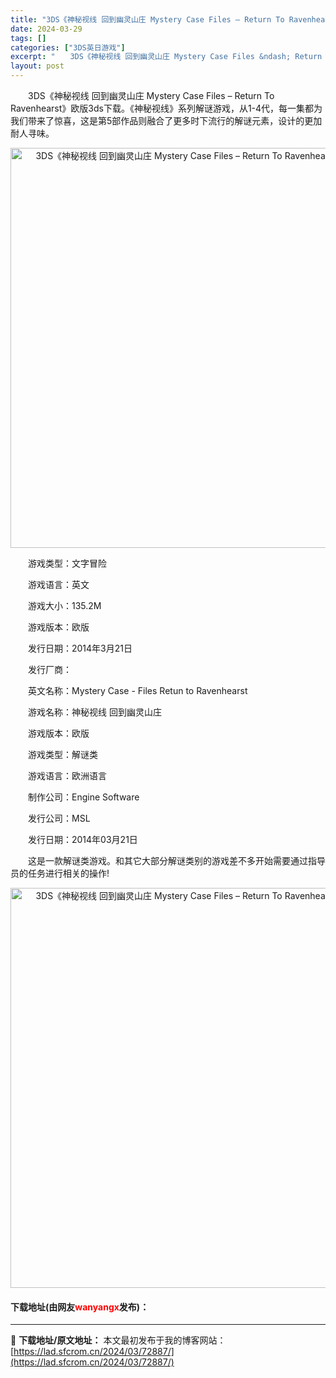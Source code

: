 ```yaml
---
title: "3DS《神秘视线 回到幽灵山庄 Mystery Case Files – Return To Ravenhearst》欧版3ds下载"
date: 2024-03-29
tags: []
categories: ["3DS英日游戏"]
excerpt: "　　3DS《神秘视线 回到幽灵山庄 Mystery Case Files &ndash; Return To Ravenhearst》欧版3ds下载。《神秘视线》系列解谜游戏，从1-4代，每一集都为我们带来了惊喜，这是第5部作品则融合了更多时下流行的解谜元素，设计的更加耐人寻味。 　　游戏类型：文字&hellip;"
layout: post
---
```


 <p>　　3DS《神秘视线 回到幽灵山庄 Mystery Case Files &ndash; Return To Ravenhearst》欧版3ds下载。《神秘视线》系列解谜游戏，从1-4代，每一集都为我们带来了惊喜，这是第5部作品则融合了更多时下流行的解谜元素，设计的更加耐人寻味。</p> <p align="center"><img align="" border="0" src="https://lad.sfcrom.cn/wp-content/uploads/2024/03/20240329_66062abd6abcc.jpg" width="640" alt="3DS《神秘视线 回到幽灵山庄 Mystery Case Files – Return To Ravenhearst》欧版3ds下载" /></p> <p>　　游戏类型：文字冒险</p> <p>　　游戏语言：英文</p> <p>　　游戏大小：135.2M</p> <p>　　游戏版本：欧版</p> <p>　　发行日期：2014年3月21日</p> <p>　　发行厂商：</p> <p>　　英文名称：Mystery Case - Files Retun to Ravenhearst</p> <p>　　游戏名称：神秘视线 回到幽灵山庄</p> <p>　　游戏版本：欧版</p> <p>　　游戏类型：解谜类</p> <p>　　游戏语言：欧洲语言</p> <p>　　制作公司：Engine Software</p> <p>　　发行公司：MSL</p> <p>　　发行日期：2014年03月21日</p> <p>　　这是一款解谜类游戏。和其它大部分解谜类别的游戏差不多开始需要通过指导员的任务进行相关的操作!</p> <p align="center"><img align="" border="0" src="https://lad.sfcrom.cn/wp-content/uploads/2024/03/20240329_66062abdedd34.jpg" width="640" alt="3DS《神秘视线 回到幽灵山庄 Mystery Case Files – Return To Ravenhearst》欧版3ds下载" /></p> <p><h4>下载地址(由网友<font color="red">wanyangx</font>发布)：</h4></p> 

---
📖 **下载地址/原文地址：** 本文最初发布于我的博客网站：[https://lad.sfcrom.cn/2024/03/72887/](https://lad.sfcrom.cn/2024/03/72887/)
